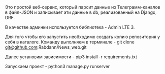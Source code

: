 Это простой веб-сервис, который парсит данные из Телеграмм-каналов в файл-JSON и записывает эти данные в db, реализованный на Django, DRF. 

В качестве админки используется библиотека - Admin LTE 3.

Для того чтобы его запустить необходимо создать копию репозитория у себя в каталоге. Команду выполняем в терминале - git clone git@github.com:Rabdann/News_web.git

Далее установим зависимости - pip3 install -r requirements.txt

Запускаем проект - python3 manage.py runserver
